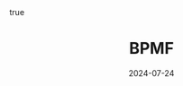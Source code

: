 ---
order: 17
title: BPMF
date: 2024-07-24
categories: [AI & Data Mining, Recommender System]
tags: [Paper Review, Data Mining, RecSys, Collaborative Filtering, Latent Factor Model, Bayesian]
math: true
description: >-
    <ul type="square">
    <li><strong>Title</strong>: <a href="https://dl.acm.org/doi/abs/10.1145/1390156.1390267?casa_token=qcXfuanisHUAAAAA:1kvcFcEIDLbBTKptsE1CPjTQToi0mpGtJpYS7hHSTW2yKdoT2pUpNdfY7TARrnNdKC2FaIqIaULwOow"><em>Bayesian Probabilistic Matrix Factorization using Markov Chain Monte Carlo</em></a></li>
    <li><strong>Author</strong>: <em>R. Salakhutdinov and A. Mnih</em></li>
    <li><strong>Publisher</strong>: <em>ICML</em></li>
    <li><strong>Published</strong>: <em>2008</em></li>
    </ul>
image:
    path: /_post_refer_img/RecommenderSystem/Thumbnail.jpg
---